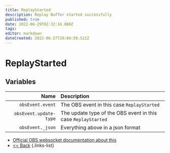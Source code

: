 ```yaml
---
title: ReplayStarted
description: Replay Buffer started successfully
published: true
date: 2022-06-29T02:32:14.888Z
tags: 
editor: markdown
dateCreated: 2022-06-27T20:04:59.521Z
---
```


# ReplayStarted

## Variables

Name | Description
----:|:------------
| `obsEvent.event` | The OBS event in this case `ReplayStarted`
| `obsEvent.update-type` | The update type of the OBS event in this case `ReplayStarted`
| `obsEvent._json` | Everything above in a json format

* [Official OBS websocket documentation about this](https://github.com/obsproject/obs-websocket/blob/4.x-current/docs/generated/protocol.md#replaystarted)
* [<= Back](/en/Integrations/OBS/Events)
{.links-list}